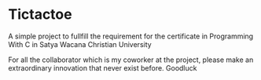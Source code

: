 # Tictactoe
A simple project to fullfill the requirement for the certificate in Programming With C in Satya Wacana Christian University

For all the collaborator which is my coworker at the project, please make an extraordinary innovation that never exist before.
Goodluck
